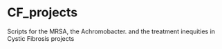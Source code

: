 # CF_projects
Scripts for the MRSA, the Achromobacter. and the treatment inequities in Cystic Fibrosis projects
